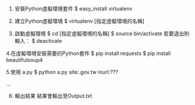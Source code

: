 
1. 安裝Python虛擬環境套件
$ easy_install virtualenv

2. 建立Python虛擬環境
$ virtualenv [指定虛擬環境的名稱]

3. 啟動虛擬環境
$ cd [指定虛擬環境的名稱]
$ source bin/activate
若要退出則輸入：
$ deactivate

4.在虛擬環境安裝需要的Python套件
$ pip install requests
$ pip install beautifulsoup4

5.使用 a.py
$ python a.py
site:.gov.tw inurl:???

…  

6. 輸出結果
結果會輸出至Output.txt


